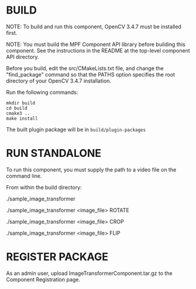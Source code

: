 # BUILD

NOTE: To build and run this component, OpenCV 3.4.7
      must be installed first.

NOTE: You must build the MPF Component API library before
      building this component. See the instructions
      in the README at the top-level component API
      directory.

Before you build, edit the src/CMakeLists.txt file, and change
the "find_package" command so that the PATHS option specifies
the root directory of your OpenCV 3.4.7 installation.

Run the following commands:
```
mkdir build
cd build
cmake3 ..
make install
```
The built plugin package will be in `build/plugin-packages`


# RUN STANDALONE

To run this component, you must supply the path to
a video file on the command line.

From within the build directory:

./sample_image_transformer

./sample_image_transformer <image_file> ROTATE

./sample_image_transformer <image_file> CROP

./sample_image_transformer <image_file> FLIP


# REGISTER PACKAGE

As an admin user, upload ImageTransformerComponent.tar.gz
to the Component Registration page.
